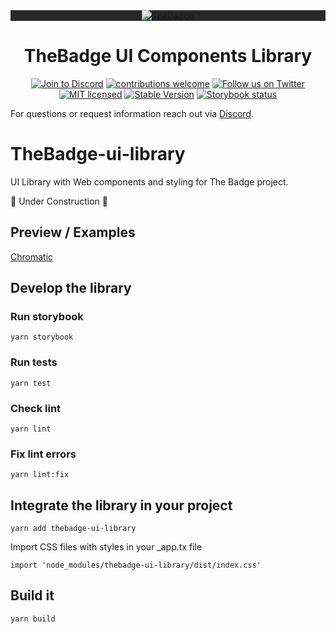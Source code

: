 <div style="text-align: center; background-color: #272727">
  <a href="https://thebadge.xyz">
    <img alt="TheBadge" src="https://www.thebadge.xyz/the_badge.png">
  </a>
</div>

<h1 align="center">TheBadge UI Components Library</h1>

<p align="center">
  <a href="https://discord.com/invite/FTxtkgbAC4"><img src="https://img.shields.io/discord/1006480637512917033?style=plastic" alt="Join to Discord"></a>
  <a href="https://github.com/thebadge/thebadge-ui-library/issues"><img src="https://img.shields.io/badge/contributions-welcome-brightgreen.svg?style=flat" alt="contributions welcome"></a>
  <a href="https://twitter.com/intent/user?screen_name=thebadgexyz"><img src="https://img.shields.io/twitter/follow/thebadgexyz?style=social" alt="Follow us on Twitter"></a>
  <a href="https://github.com/thebadge/thebadge-ui-library/blob/main/LICENSE"><img src="https://img.shields.io/badge/license-MIT-blue.svg" alt="MIT licensed"></a>
  <a href="https://www.npmjs.com/package/thebadge-ui-library"><img src="https://img.shields.io/npm/v/@thebadge/ui-library?style=plastic" alt="Stable Version"></a>
  <a href="https://github.com/thebadge/thebadge-ui-library/actions/workflows/storybook-deploy.yml"><img src="https://github.com/thebadge/thebadge-ui-library/actions/workflows/storybook-deploy.yml/badge.svg" alt="Storybook status"></a>
</p>


For questions or request information reach out via [Discord](https://discord.gg/tVP75NqVuC).

# TheBadge-ui-library
UI Library with Web components and styling for The Badge project.

🚧 Under Construction 🚧
## Preview / Examples

[Chromatic](https://main--638b62c10e52ebb22bd55c21.chromatic.com/?path=/docs/)

## Develop the library

### Run storybook

```
yarn storybook
```

### Run tests

```
yarn test
```

### Check lint

```
yarn lint
```

### Fix lint errors

```
yarn lint:fix
```

## Integrate the library in your project

```
yarn add thebadge-ui-library
```

Import CSS files with styles in your \_app.tx file

```
import 'node_modules/thebadge-ui-library/dist/index.css'
```

## Build it

```
yarn build
```
